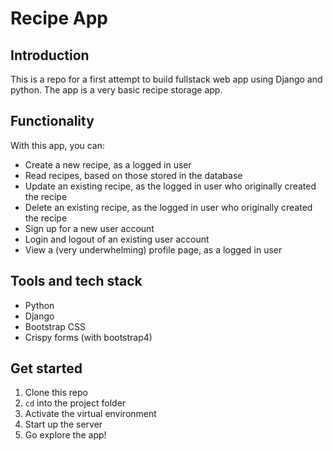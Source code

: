 # Recipe App

## Introduction

This is a repo for a first attempt to build fullstack web app using Django and python. The app is a very basic recipe storage app.

## Functionality
With this app, you can:
- Create a new recipe, as a logged in user
- Read recipes, based on those stored in the database
- Update an existing recipe, as the logged in user who originally created the recipe
- Delete an existing recipe, as the logged in user who originally created the recipe
- Sign up for a new user account
- Login and logout of an existing user account
- View a (very underwhelming) profile page, as a logged in user

## Tools and tech stack
- Python
- Django
- Bootstrap CSS
- Crispy forms (with bootstrap4)

## Get started
1. Clone this repo
2. `cd` into the project folder
3. Activate the virtual environment
4. Start up the server
5. Go explore the app!






